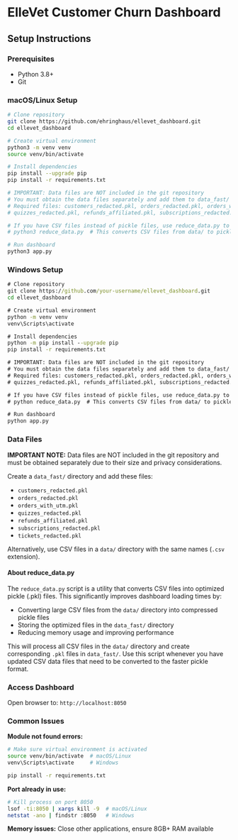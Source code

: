# ElleVet Customer Churn Dashboard

## Setup Instructions

### Prerequisites
- Python 3.8+
- Git

### macOS/Linux Setup

```bash
# Clone repository
git clone https://github.com/ehringhaus/ellevet_dashboard.git
cd ellevet_dashboard

# Create virtual environment
python3 -m venv venv
source venv/bin/activate

# Install dependencies
pip install --upgrade pip
pip install -r requirements.txt

# IMPORTANT: Data files are NOT included in the git repository
# You must obtain the data files separately and add them to data_fast/
# Required files: customers_redacted.pkl, orders_redacted.pkl, orders_with_utm.pkl,
# quizzes_redacted.pkl, refunds_affiliated.pkl, subscriptions_redacted.pkl, tickets_redacted.pkl

# If you have CSV files instead of pickle files, use reduce_data.py to convert them:
# python3 reduce_data.py  # This converts CSV files from data/ to pickle files in data_fast/

# Run dashboard
python3 app.py
```

### Windows Setup

```cmd
# Clone repository
git clone https://github.com/your-username/ellevet_dashboard.git
cd ellevet_dashboard

# Create virtual environment
python -m venv venv
venv\Scripts\activate

# Install dependencies
python -m pip install --upgrade pip
pip install -r requirements.txt

# IMPORTANT: Data files are NOT included in the git repository
# You must obtain the data files separately and add them to data_fast/
# Required files: customers_redacted.pkl, orders_redacted.pkl, orders_with_utm.pkl,
# quizzes_redacted.pkl, refunds_affiliated.pkl, subscriptions_redacted.pkl, tickets_redacted.pkl

# If you have CSV files instead of pickle files, use reduce_data.py to convert them:
# python reduce_data.py  # This converts CSV files from data/ to pickle files in data_fast/

# Run dashboard
python app.py
```

### Data Files

**IMPORTANT NOTE:** Data files are NOT included in the git repository and must be obtained separately due to their size and privacy considerations.

Create a `data_fast/` directory and add these files:
- `customers_redacted.pkl`
- `orders_redacted.pkl`
- `orders_with_utm.pkl`
- `quizzes_redacted.pkl`
- `refunds_affiliated.pkl`
- `subscriptions_redacted.pkl`
- `tickets_redacted.pkl`

Alternatively, use CSV files in a `data/` directory with the same names (`.csv` extension).

#### About reduce_data.py

The `reduce_data.py` script is a utility that converts CSV files into optimized pickle (.pkl) files. This significantly improves dashboard loading times by:
- Converting large CSV files from the `data/` directory into compressed pickle files
- Storing the optimized files in the `data_fast/` directory
- Reducing memory usage and improving performance

This will process all CSV files in the `data/` directory and create corresponding `.pkl` files in `data_fast/`. Use this script whenever you have updated CSV data files that need to be converted to the faster pickle format.

### Access Dashboard

Open browser to: `http://localhost:8050`

### Common Issues

**Module not found errors:**
```bash
# Make sure virtual environment is activated
source venv/bin/activate  # macOS/Linux
venv\Scripts\activate     # Windows

pip install -r requirements.txt
```

**Port already in use:**
```bash
# Kill process on port 8050
lsof -ti:8050 | xargs kill -9  # macOS/Linux
netstat -ano | findstr :8050   # Windows
```

**Memory issues:** Close other applications, ensure 8GB+ RAM available